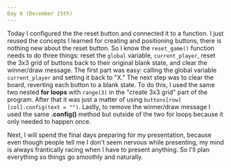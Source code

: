 ```yaml
---
Day 6 (December 15th)
---
```


  Today I configured the the reset button and connected it to a function. I just reused the concepts I learned for creating and positioning buttons, there is nothing new about the reset button. So I know the `reset_game()` function needs to do three things: reset the `global` variable, `current_player`, reset the 3x3 grid of buttons back to their original blank state, and clear the winner/draw message. The first part was easy: calling the global variable `current_player` and setting it back to "X." The next step was to clear the board, reverting each button to a blank state. To do this, I used the same two nested **for loops** with `range(3)` in the "create 3x3 grid" part of the program. After that it was just a matter of using `buttons[row][col].config(text = "")`. Lastly, to remove the winner/draw message I used the same **.config()** method but outside of the two for loops because it only needed to happen once. 
  
  Next, I will spend the final days preparing for my presentation, because even though people tell me I don't seem nervous while presenting, my mind is always frantically racing when I have to present anything. So I'll plan everything so things go smoothly and naturally. 
